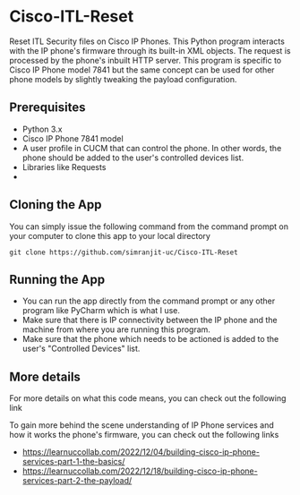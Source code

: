 # Cisco-ITL-Reset
Reset ITL Security files on Cisco IP Phones. This Python program interacts with the IP phone's firmware through its built-in XML objects. The request is processed by the phone's inbuilt HTTP server. This program is specific to Cisco IP Phone model 7841 but the same concept can be used for other phone models by slightly tweaking the payload configuration.

## Prerequisites
- Python 3.x
- Cisco IP Phone 7841 model
- A user profile in CUCM that can control the phone. In other words, the phone should be added to the user's controlled devices list.
- Libraries like Requests
- 
## Cloning the App
You can simply issue the following command from the command prompt on your computer to clone this app to your local directory
```
git clone https://github.com/simranjit-uc/Cisco-ITL-Reset
```
## Running the App
- You can run the app directly from the command prompt or any other program like PyCharm which is what I use.
- Make sure that there is IP connectivity between the IP phone and the machine from where you are running this program.
- Make sure that the phone which needs to be actioned is added to the user's "Controlled Devices" list.

## More details
For more details on what this code means, you can check out the following link

To gain more behind the scene understanding of IP Phone services and how it works the phone's firmware, you can check out the following links

- https://learnuccollab.com/2022/12/04/building-cisco-ip-phone-services-part-1-the-basics/
- https://learnuccollab.com/2022/12/18/building-cisco-ip-phone-services-part-2-the-payload/
